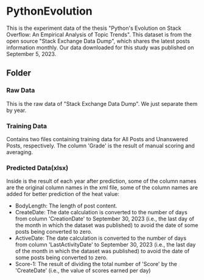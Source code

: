 # PythonEvolution

This is the experiment data of the thesis "Python's Evolution on Stack Overflow: An Empirical Analysis of Topic Trends". This dataset is from the open source "Stack Exchange Data Dump", which shares the latest posts information monthly. Our data downloaded for this study was published on September 5, 2023.



## Folder

### Raw Data

This is the raw data of "Stack Exchange Data Dump". We just separate them by year.

### Training Data

Contains two files containing training data for All Posts and Unanswered Posts, respectively. The column 'Grade'  is the result of manual scoring and averaging.

### Predicted Data(xlsx)

Inside is the result of each year after prediction, some of the column names are the original column names in the xml file, some of the column names are added for better prediction of the heat value:

- BodyLength: The length of post content.
- CreateDate: The date calculation is converted to the number of days from column 'CreationDate' to September 30, 2023 (i.e., the last day of the month in which the dataset was published) to avoid the date of some posts being converted to zero.
- ActiveDate: The date calculation is converted to the number of days from column 'LastActivityDate' to September 30, 2023 (i.e., the last day of the month in which the dataset was published) to avoid the date of some posts being converted to zero.
- Score-1: The result of dividing the total number of 'Score' by  the 'CreateDate' (i.e., the value of scores earned per day)
